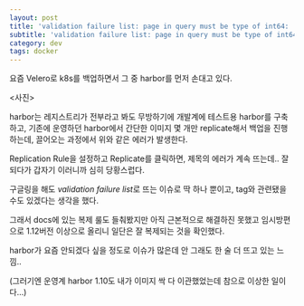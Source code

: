 ```yaml
---
layout: post
title: 'validation failure list: page in query must be type of int64: 'NaN'page_size in query must be of type int64: "[object Object]" 에러'
subtitle: 'validation failure list: page in query must be type of int64: 'NaN'page_size in query must be of type int64: "[object Object]" error'
category: dev
tags: docker
---
```

요즘 Velero로 k8s를 백업하면서 그 중 harbor를 먼저 손대고 있다.

<사진>

harbor는 레지스트리가 전부라고 봐도 무방하기에 개발계에 테스트용 harbor를 구축하고, 기존에 운영하던 harbor에서 간단한 이미지 몇 개만 replicate해서 백업을 진행하는데, 끌어오는 과정에서 위와 같은 에러가 발생한다.

Replication Rule을 설정하고 Replicate를 클릭하면, 제목의 에러가 계속 뜨는데.. 잘 되다가 갑자기 이러니까 심히 당황스럽다.

구글링을 해도 *validation failure list*로 뜨는 이슈로 딱 하나 뿐이고, tag와 관련됐을 수도 있겠다는 생각을 했다.

그래서 docs에 있는 복제 룰도 들춰봤지만 아직 근본적으로 해결하진 못했고 임시방편으로 1.12버전 이상으로 올리니 일단은 잘 복제되는 것을 확인했다.

harbor가 요즘 안되겠다 싶을 정도로 이슈가 많은데 안 그래도 한 술 더 뜨고 있는 느낌..

(그러기엔 운영계 harbor 1.10도 내가 이미지 싹 다 이관했었는데 참으로 이상한 일이다...)
